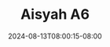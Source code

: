 --- 
title: "Aisyah A6"
description: "  bokeh Aisyah A6 tiktok   terbaru"
date: 2024-08-13T08:00:15-08:00
file_code: "jvhav9ngerxa"
draft: false
cover: "45p25mq4715zfjxh.jpg"
tags: ["Aisyah", "bokep-indo", "bokep-viral", "bokep-ig"]
length: 186
fld_id: "1483112"
foldername: "Aisyah"
categories: ["Aisyah"]
views: 0
---